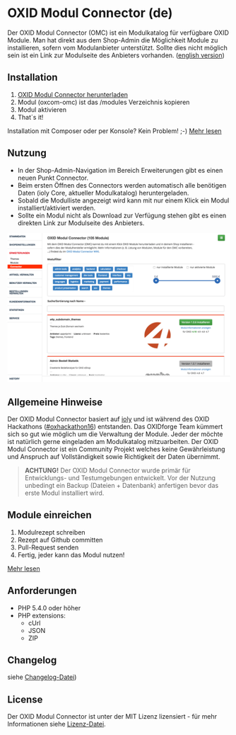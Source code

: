 # OXID Modul Connector (de)

Der OXID Modul Connector (OMC) ist ein Modulkatalog für verfügbare OXID Module. Man hat direkt aus dem Shop-Admin die Möglichkeit Module zu installieren, sofern vom Modulanbieter unterstützt. Sollte dies nicht möglich sein ist ein Link zur Modulseite des Anbieters vorhanden.  ([english version](https://github.com/OXIDprojects/OXID-Module-Connector/blob/module/README.md))


## Installation

1. [OXID Modul Connector herunterladen](https://github.com/OXIDprojects/OXID-Module-Connector/archive/module.zip)
2. Modul (oxcom-omc) ist das /modules Verzeichnis kopieren
3. Modul aktivieren
4. That´s it!

Installation mit Composer oder per Konsole? Kein Problem! ;-) [Mehr lesen](https://github.com/OXIDprojects/OXID-Module-Connector/wiki/Installation)


## Nutzung

- In der Shop-Admin-Navigation im Bereich Erweiterungen gibt es einen neuen Punkt Connector.
- Beim ersten Öffnen des Connectors werden automatisch alle benötigen Daten (ioly Core, aktueller Modulkatalog) heruntergeladen.
- Sobald die Modulliste angezeigt wird kann mit nur einem Klick ein Modul installiert/aktiviert werden.
- Sollte ein Modul nicht als Download zur Verfügung stehen gibt es einen direkten Link zur Modulseite des Anbieters.

![OXID Modul Connector](screenshot_omc.png)

## Allgemeine Hinweise

Der OXID Modul Connector basiert auf [ioly](https://github.com/ioly/) und ist während des OXID Hackathons ([#oxhackathon16](https://openspacer.org/12-oxid-community/136-oxid-hackathon-nuernberg-2016/)) entstanden. Das OXIDforge Team kümmert sich so gut wie möglich um die Verwaltung der Module. Jeder der möchte ist natürlich gerne eingeladen am Modulkatalog mitzuarbeiten. Der OXID Modul Connector ist ein Community Projekt welches keine Gewährleistung und Anspruch auf Vollständigkeit sowie Richtigkeit der Daten übernimmt.

>**ACHTUNG!**
Der OXID Modul Connector wurde primär für Entwicklungs- und Testumgebungen entwickelt. Vor der Nutzung unbedingt ein Backup (Dateien + Datenbank) anfertigen bevor das erste Modul installiert wird.


## Module einreichen

1. Modulrezept schreiben
2. Rezept auf Github committen
3. Pull-Request senden
4. Fertig, jeder kann das Modul nutzen!

[Mehr lesen](https://github.com/OXIDprojects/OXID-Module-Connector/wiki/Contributing)


## Anforderungen

- PHP 5.4.0 oder höher
- PHP extensions:
  * cUrl
  * JSON
  * ZIP
  
  
## Changelog

siehe [Changelog-Datei](https://github.com/OXIDprojects/OXID-Module-Connector/blob/module/CHANGELOG.md))


## License
Der OXID Modul Connector ist unter der MIT Lizenz lizensiert - für mehr Informationen siehe [Lizenz-Datei](https://github.com/OXIDprojects/OXID-Module-Connector/blob/recipes/LICENSE).
